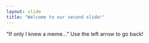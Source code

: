 ```yaml
---
layout: slide
title: "Welcome to our second slide!"
---
```

"If only I knew a meme..."
Use the left arrow to go back!
